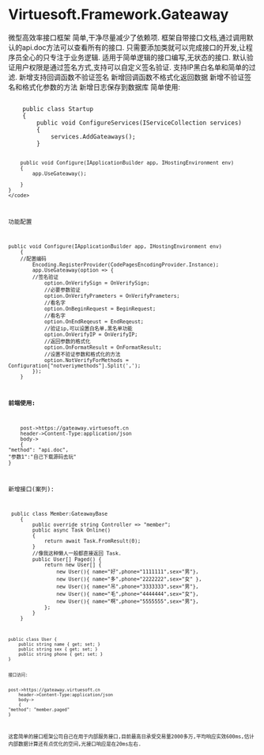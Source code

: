 # Virtuesoft.Framework.Gateaway
微型高效率接口框架 简单,干净尽量减少了依赖项. 框架自带接口文档,通过调用默认的api.doc方法可以查看所有的接口. 只需要添加类就可以完成接口的开发,让程序员全心的只专注于业务逻辑. 适用于简单逻辑的接口编写,无状态的接口. 默认验证用户权限是通过签名方式,支持可以自定义签名验证. 支持IP黑白名单和简单的过滤. 新增支持回调函数不验证签名 新增回调函数不格式化返回数据 新增不验证签名和格式化参数的方法 新增日志保存到数据库
简单使用:



<code>
    public class Startup
    {
        public void ConfigureServices(IServiceCollection services)
        {
            services.AddGateaways();
        }

        public void Configure(IApplicationBuilder app, IHostingEnvironment env)
        {
            app.UseGateaway();
            
        }
    }
    </code>
	
	
功能配置


    public void Configure(IApplicationBuilder app, IHostingEnvironment env)
        {
        //配置编码
            Encoding.RegisterProvider(CodePagesEncodingProvider.Instance);
            app.UseGateaway(option => {
            //签名验证
                option.OnVerifySign = OnVerifySign;
                //必要参数验证
                option.OnVerifyPrameters = OnVerifyPrameters;
                //看名字
                option.OnBeginRequest = BeginRequest;
                //看名字
                option.OnEndReqeust = EndReqeust;
                //验证ip,可以设置白名单,黑名单功能
                option.OnVerifyIP = OnVerifyIP;
                //返回参数的格式化
                option.OnFormatResult = OnFormatResult;
                //设置不验证参数和格式化的方法
                option.NotVerifyForMethods = Configuration["notveriymethods"].Split(',');
            });
        }
        
<b>前端使用:</b>


        post->https://gateaway.virtuesoft.cn
        header->Content-Type:application/json
        body->
        {
    "method": "api.doc",
    "参数1":"自己下载源码去玩"
    }
新增接口(案列):

<code>
 public class Member:GateawayBase
    {
        public override string Controller => "member";
        public async Task<int> Online()
        {
            return await Task.FromResult(0);
        }
        //像我这种懒人一般都直接返回 Task<Object>. 
        public User[] Paged() {
            return new User[] {
                new User(){ name="好",phone="1111111",sex="男"},
                new User(){ name="多",phone="2222222",sex="女" },
                new User(){ name="吊",phone="3333333",sex="男"},
                new User(){ name="毛",phone="4444444",sex="女"},
                new User(){ name="啊",phone="5555555",sex="男"},
            };
        }
    }
</code>	
	
	
    public class User {
        public string name { get; set; }
        public string sex { get; set; }
        public string phone { get; set; }
    }
	
	
    接口访问:
    
    
    post->https://gateaway.virtuesoft.cn
        header->Content-Type:application/json
        body->
        {
    "method": "member.paged"
    }


这套简单的接口框架公司自己在用于内部服务接口,目前最高日承受交易量2000多万,平均响应实效600ms,估计内部数据计算还有点优化的空间,光接口响应是在20ms左右.
